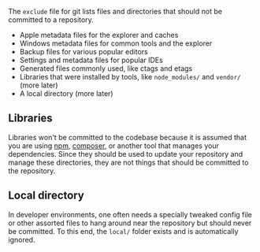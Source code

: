 The `exclude` file for git lists files and directories that should not be committed to a repository.

* Apple metadata files for the explorer and caches
* Windows metadata files for common tools and the explorer
* Backup files for various popular editors
* Settings and metadata files for popular IDEs
* Generated files commonly used, like ctags and etags
* Libraries that were installed by tools, like `node_modules/` and `vendor/` (more later)
* A local directory (more later)

Libraries
---------

Libraries won't be committed to the codebase because it is assumed that you are using [npm], [composer], or another tool that manages your dependencies.  Since they should be used to update your repository and manage these directories, they are not things that should be committed to the repository.

[composer]: http://getcomposer.org/
[npm]: https://npmjs.org/

Local directory
---------------

In developer environments, one often needs a specially tweaked config file or other assorted files to hang around near the repository but should never be committed.  To this end, the `local/` folder exists and is automatically ignored.
